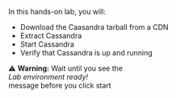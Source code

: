 In this hands-on lab, you will:

- Download the Caasandra tarball from a CDN
- Extract Cassandra
- Start Cassandra
- Verify that Cassandra is up and running

⚠️ **Warning:** Wait until you see the<br> *Lab environment ready!* <br>message before you click start
